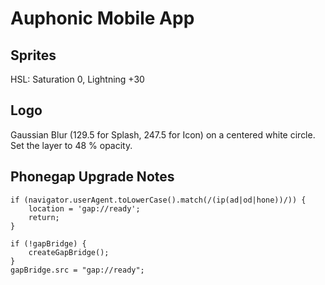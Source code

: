 Auphonic Mobile App
===================

Sprites
-------

HSL: Saturation 0, Lightning +30

Logo
----

Gaussian Blur (129.5 for Splash, 247.5 for Icon) on a centered white circle. Set the layer to 48 % opacity.


Phonegap Upgrade Notes
----------------------

    if (navigator.userAgent.toLowerCase().match(/(ip(ad|od|hone))/)) {
        location = 'gap://ready';
        return;
    }

    if (!gapBridge) {
        createGapBridge();
    }
    gapBridge.src = "gap://ready";

